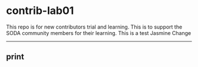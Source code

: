 # contrib-lab01
This repo is for new contributors trial and learning. This is to support the SODA community members for their learning.
This is a test Jasmine
Change

--------------------------------------
print
----------------------------------------
